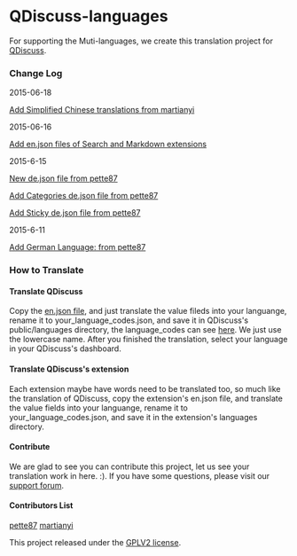QDiscuss-languages
====================

For supporting the Muti-languages, we create this  translation  project for [QDiscuss](http://colorvila.com/qdiscuss-plugin/).

### Change Log

2015-06-18

[Add Simplified Chinese translations from martianyi](https://github.com/ColorVila/QDiscuss-languanges/commit/60dfdab1ed435165f946d65aa9320b342763f530)

2015-06-16

[Add en.json files of Search and Markdown extensions](https://github.com/ColorVila/QDiscuss-languanges/commit/34b6708df905b09b6cf90c4b0208bcca4cdc06b5)

2015-6-15

[New de.json file from pette87](https://github.com/ColorVila/QDiscuss-languanges/commit/441cdce143584bbe7931a8a56bf94b1545e587d7)

[Add Categories de.json file from pette87](https://github.com/ColorVila/QDiscuss-languanges/commit/cc4e25ed407582ba9362e882792550fe60a04cc4)

[Add Sticky de.json file from pette87](https://github.com/ColorVila/QDiscuss-languanges/commit/d61b76aa33e8dab906a3a5cf1ae9dbc7c32bc7d2)


2015-6-11

[Add German Language: from pette87 ](https://github.com/ColorVila/QDiscuss-languanges/commit/a3ca6a5d82f3b90bdd17d7c0e39429ef7f790677)

### How to Translate

#### Translate QDiscuss

Copy the [en.json file](https://github.com/ColorVila/QDiscuss-languanges/blob/master/qdiscuss/en.json), and just translate the value fileds into your languange, rename it to your_language_codes.json, and save it in QDiscuss's public/languages directory, the language_codes can see [here](http://www.sitepoint.com/web-foundations/iso-2-letter-language-codes/). We just use the lowercase name. After you finished the translation, select your language in your QDiscuss's dashboard.

#### Translate QDiscuss's extension

Each extension maybe have words need to be translated too, so much like the translation of QDiscuss, copy the extension's en.json file, and translate the value fields into your languange, rename it to your_language_codes.json, and save it in the extension's  languages directory.

#### Contribute

We are glad to see you can contribute this project, let us see your translation work in here. :). If you have some questions, please visit our [support forum](http://colorvila.com/qdiscuss).

#### Contributors List

[pette87](https://github.com/pette87)
[martianyi](https://github.com/martianyi)

This project released under the [GPLV2 license](https://github.com/ColorVila/QDiscuss-languanges/blob/master/license.txt).

